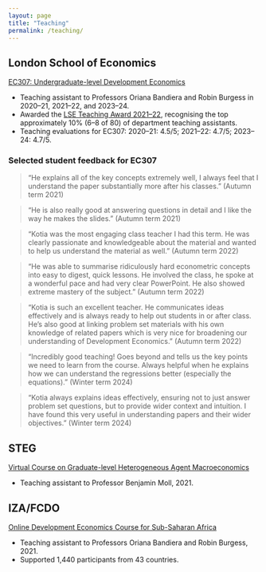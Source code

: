 ```yaml
---
layout: page
title: "Teaching"
permalink: /teaching/
---
```


## London School of Economics

[EC307: Undergraduate-level Development Economics](https://www.lse.ac.uk/resources/calendar2025-2026/courseGuides/EC/2025_EC307.htm)

- Teaching assistant to Professors Oriana Bandiera and Robin Burgess in 2020–21, 2021–22, and 2023–24.
- Awarded the [LSE Teaching Award 2021–22](https://info.lse.ac.uk/staff/divisions/Eden-Centre/Education-awards/LSE-Class-Teacher-Awards), recognising the top approximately 10% (6–8 of 80) of department teaching assistants.
- Teaching evaluations for EC307: 2020–21: 4.5/5; 2021–22: 4.7/5; 2023–24: 4.7/5.

### Selected student feedback for EC307

> “He explains all of the key concepts extremely well, I always feel that I understand the paper substantially more after his classes.” (Autumn term 2021)

> “He is also really good at answering questions in detail and I like the way he makes the slides.” (Autumn term 2021)

> “Kotia was the most engaging class teacher I had this term. He was clearly passionate and knowledgeable about the material and wanted to help us understand the material as well.” (Autumn term 2022)

> “He was able to summarise ridiculously hard econometric concepts into easy to digest, quick lessons. He involved the class, he spoke at a wonderful pace and had very clear PowerPoint. He also showed extreme mastery of the subject.” (Autumn term 2022)

> “Kotia is such an excellent teacher. He communicates ideas effectively and is always ready to help out students in or after class. He’s also good at linking problem set materials with his own knowledge of related papers which is very nice for broadening our understanding of Development Economics.” (Autumn term 2022)

> “Incredibly good teaching! Goes beyond and tells us the key points we need to learn from the course. Always helpful when he explains how we can understand the regressions better (especially the equations).” (Winter term 2024)

> “Kotia always explains ideas effectively, ensuring not to just answer problem set questions, but to provide wider context and intuition. I have found this very useful in understanding papers and their wider objectives.” (Winter term 2024)

## STEG

[Virtual Course on Graduate-level Heterogeneous Agent Macroeconomics](https://steg.cepr.org/events/virtual-course-key-concepts-macro-development)

- Teaching assistant to Professor Benjamin Moll, 2021.

## IZA/FCDO

[Online Development Economics Course for Sub-Saharan Africa](https://g2lm-lic.iza.org/2021/09/21/iza-fcdo-online-development-economics-course-for-sub-saharan-africa/)

- Teaching assistant to Professors Oriana Bandiera and Robin Burgess, 2021.
- Supported 1,440 participants from 43 countries.